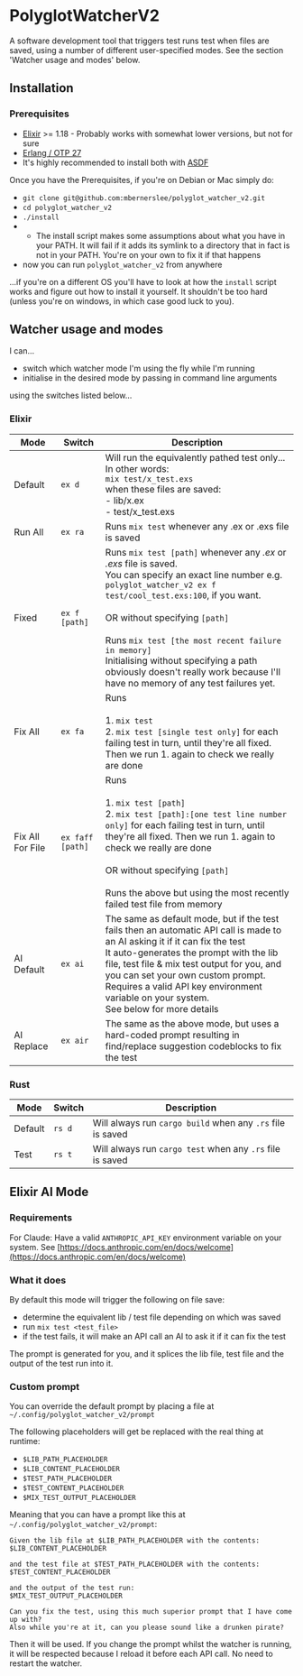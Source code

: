 <!-- Keep this up to date with the output of help -->
# PolyglotWatcherV2

A software development tool that triggers test runs test when files are saved, using a number of different user-specified modes.
See the section 'Watcher usage and modes' below.

## Installation

### Prerequisites
- [Elixir](https://elixir-lang.org/) >= 1.18 - Probably works with somewhat lower versions, but not for sure
- [Erlang / OTP 27](https://www.erlang.org/)
- It's highly recommended to install both with [ASDF](https://asdf-vm.com/guide/getting-started.html)

Once you have the Prerequisites, if you're on Debian or Mac simply do:

- `git clone git@github.com:mbernerslee/polyglot_watcher_v2.git`
- `cd polyglot_watcher_v2`
- `./install`
- - The install script makes some assumptions about what you have in your PATH. It will fail if it adds its symlink to a directory that in fact is not in your PATH. You're on your own to fix it if that happens
- now you can run `polyglot_watcher_v2` from anywhere


...if you're on a different OS you'll have to look at how the `install` script works and figure out how to install it yourself. It shouldn't be too hard (unless you're on windows, in which case good luck to you).


## Watcher usage and modes

I can...

- switch which watcher mode I'm using the fly while I'm running
- initialise in the desired mode by passing in command line arguments

using the switches listed below...


### Elixir

| Mode | Switch | Description |
| ---- | ------ | ----------- |
| Default | `ex d` | Will run the equivalently pathed test only...<br /> In other words: <br /> `mix test/x_test.exs` <br /> when these files are saved: <br/> - lib/x.ex<br /> - test/x_test.exs <br /> |
| Run All | `ex ra` | Runs `mix test` whenever any .ex or .exs file is saved |
| Fixed | `ex f [path]` | Runs `mix test [path]` whenever any *.ex* or *.exs* file is saved. <br /> You can specify an exact line number e.g. `polyglot_watcher_v2 ex f test/cool_test.exs:100`, if you want. <br /><br /> OR without specifying `[path]` <br /><br /> Runs `mix test [the most recent failure in memory]` <br/> Initialising without specifying a path obviously doesn't really work because I'll have no memory of any test failures yet. |
| Fix All | `ex fa` | Runs <br /><br /> 1. `mix test` <br /> 2. `mix test [single test only]` for each failing test in turn, until they're all fixed. Then we run 1. again to check we really are done |
| Fix All For File | `ex faff [path]` | Runs <br /><br /> 1. `mix test [path]` <br /> 2. `mix test [path]:[one test line number only]` for each failing test in turn, until they're all fixed. Then we run 1. again to check we really are done <br /><br /> OR without specifying `[path]` <br /><br /> Runs the above but using the most recently failed test file from memory |
| AI Default | `ex ai` | The same as default mode, but if the test fails then an automatic API call is made to an AI asking it if it can fix the test <br /> It auto-generates the prompt with the lib file, test file & mix test output for you, and you can set your own custom prompt. <br /> Requires a valid API key environment variable on your system.<br /> See below for more details |
| AI Replace | `ex air` | The same as the above mode, but uses a hard-coded prompt resulting in find/replace suggestion codeblocks to fix the test |

### Rust

| Mode | Switch | Description |
| ---- | ------ | ----------- |
| Default | `rs d` | Will always run `cargo build` when any `.rs` file is saved |
| Test | `rs t` | Will always run `cargo test` when any `.rs` file is saved |

## Elixir AI Mode

### Requirements

For Claude:
Have a valid `ANTHROPIC_API_KEY` environment variable on your system.
See [https://docs.anthropic.com/en/docs/welcome](https://docs.anthropic.com/en/docs/welcome)

### What it does

By default this mode will trigger the following on file save:

- determine the equivalent lib / test file depending on which was saved
- run `mix test <test_file>`
- if the test fails, it will make an API call an AI to ask it if it can fix the test

The prompt is generated for you, and it splices the lib file, test file and the output of the test run into it.

### Custom prompt

You can override the default prompt by placing a file at
`~/.config/polyglot_watcher_v2/prompt`

The following placeholders will get be replaced with the real thing at runtime:
- `$LIB_PATH_PLACEHOLDER`
- `$LIB_CONTENT_PLACEHOLDER`
- `$TEST_PATH_PLACEHOLDER`
- `$TEST_CONTENT_PLACEHOLDER`
- `$MIX_TEST_OUTPUT_PLACEHOLDER`

Meaning that you can have a prompt like this at `~/.config/polyglot_watcher_v2/prompt`:

```
Given the lib file at $LIB_PATH_PLACEHOLDER with the contents:
$LIB_CONTENT_PLACEHOLDER

and the test file at $TEST_PATH_PLACEHOLDER with the contents:
$TEST_CONTENT_PLACEHOLDER

and the output of the test run:
$MIX_TEST_OUTPUT_PLACEHOLDER

Can you fix the test, using this much superior prompt that I have come up with?
Also while you're at it, can you please sound like a drunken pirate?
```

Then it will be used.
If you change the prompt whilst the watcher is running, it will be respected because I reload it before each API call. No need to restart the watcher.

